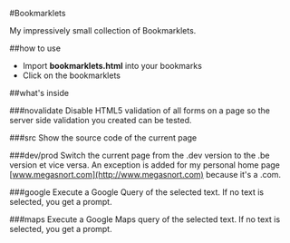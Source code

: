#Bookmarklets

My impressively small collection of Bookmarklets.

##how to use
- Import **bookmarklets.html** into your bookmarks
- Click on the bookmarklets

##what's inside

###novalidate
Disable HTML5 validation of all forms on a page so the server side validation you created can be tested.

###src
Show the source code of the current page

###dev/prod
Switch the current page from the .dev version to the .be version et vice versa.
An exception is added for my personal home page [www.megasnort.com](http://www.megasnort.com) because it's a .com.

###google
Execute a Google Query of the selected text. If no text is selected, you get a prompt.

###maps
Execute a Google Maps query of the selected text. If no text is selected, you get a prompt.